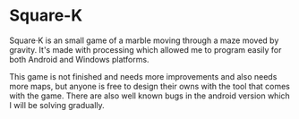# Square-K
Square·K is an small game of a marble moving through a maze moved by gravity. It's made with processing which allowed me to program easily for both Android and Windows platforms.

This game is not finished and needs more improvements and also needs more maps, but anyone is free to design their owns with the tool that comes with the game.
There are also well known bugs in the android version which I will be solving gradually.